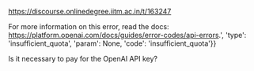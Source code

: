 https://discourse.onlinedegree.iitm.ac.in/t/163247

For more information on this error, read the docs: https://platform.openai.com/docs/guides/error-codes/api-errors.', 'type': 'insufficient_quota', 'param': None, 'code': 'insufficient_quota'}}
</code></pre>
<p>Is it necessary to pay for the OpenAI API key?